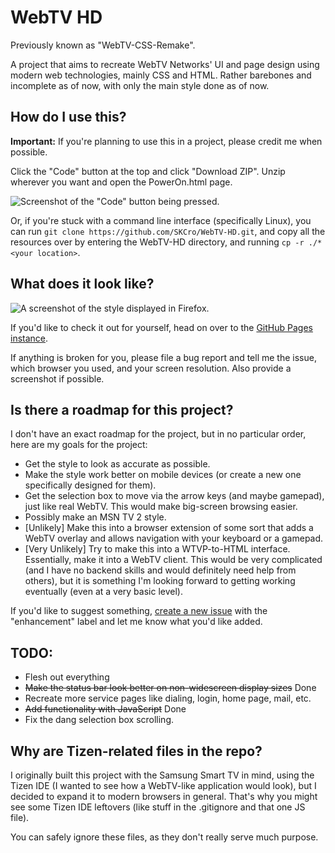 # WebTV HD
 Previously known as "WebTV-CSS-Remake".
 
 A project that aims to recreate WebTV Networks' UI and page design using modern web technologies, mainly CSS and HTML.
 Rather barebones and incomplete as of now, with only the main style done as of now.

## How do I use this?
 **Important:** If you're planning to use this in a project, please credit me when possible.
 
 Click the "Code" button at the top and click "Download ZIP". Unzip wherever you want and open the PowerOn.html page.
 
![Screenshot of the "Code" button being pressed.](https://i.imgur.com/ObYTKH3.png)

 Or, if you're stuck with a command line interface (specifically Linux), you can run ``git clone https://github.com/SKCro/WebTV-HD.git``, and copy all the resources over by entering the WebTV-HD directory, and running ``cp -r ./* <your location>``.

## What does it look like? 

![A screenshot of the style displayed in Firefox.](https://i.imgur.com/thxJdYF.png)

If you'd like to check it out for yourself, head on over to the [GitHub Pages instance](https://SKCro.github.io/WebTV-HD/PowerOn.html).

If anything is broken for you, please file a bug report and tell me the issue, which browser you used, and your screen resolution. Also provide a screenshot if possible.

## Is there a roadmap for this project?

 I don't have an exact roadmap for the project, but in no particular order, here are my goals for the project:
- Get the style to look as accurate as possible.
- Make the style work better on mobile devices (or create a new one specifically designed for them).
- Get the selection box to move via the arrow keys (and maybe gamepad), just like real WebTV. This would make big-screen browsing easier.
- Possibly make an MSN TV 2 style.
- \[Unlikely\] Make this into a browser extension of some sort that adds a WebTV overlay and allows navigation with your keyboard or a gamepad.
- \[Very Unlikely\] Try to make this into a WTVP-to-HTML interface. Essentially, make it into a WebTV client. This would be very complicated (and I have no backend skills and would definitely need help from others), but it is something I'm looking forward to getting working eventually (even at a very basic level).

If you'd like to suggest something, [create a new issue](https://github.com/SKCro/WebTV-HD/issues/new) with the "enhancement" label and let me know what you'd like added.

## TODO:
- Flesh out everything
- ~~Make the status bar look better on non-widescreen display sizes~~ Done
- Recreate more service pages like dialing, login, home page, mail, etc.
- ~~Add functionality with JavaScript~~ Done
- Fix the dang selection box scrolling.

## Why are Tizen-related files in the repo?
 I originally built this project with the Samsung Smart TV in mind, using the Tizen IDE (I wanted to see how a WebTV-like application would look), but I decided to expand it to modern browsers in general. That's why you might see some Tizen IDE leftovers (like stuff in the .gitignore and that one JS file).
 
 You can safely ignore these files, as they don't really serve much purpose.
